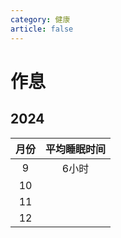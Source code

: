 ```yaml
---
category: 健康
article: false
---
```


# 作息

## 2024

| 月份 | 平均睡眠时间 |   
|:--:|:------:|
| 9  |  6小时   |
| 10 |        |
| 11 |        |
| 12 |        |